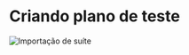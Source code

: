# Criando plano de teste


<img src="img/Captura de Tela 2025-03-16 às 21.23.34.png" alt="Importação de suíte">





